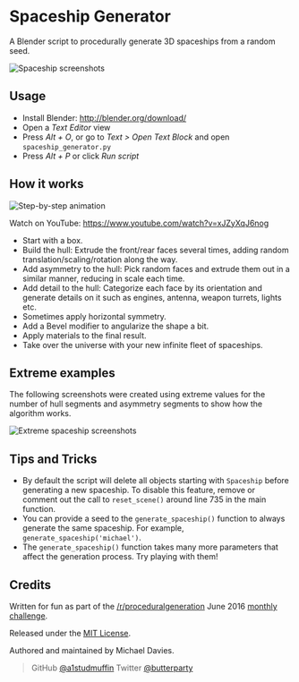 # Spaceship Generator

A Blender script to procedurally generate 3D spaceships from a random seed.

![Spaceship screenshots](https://raw.githubusercontent.com/a1studmuffin/SpaceshipGenerator/master/screenshots/spaceships_grid.jpg)

Usage
-----
* Install Blender: http://blender.org/download/
* Open a *Text Editor* view
* Press *Alt + O*, or go to *Text > Open Text Block* and open `spaceship_generator.py`
* Press *Alt + P* or click *Run script*

How it works
------------

![Step-by-step animation](https://raw.githubusercontent.com/a1studmuffin/SpaceshipGenerator/master/screenshots/step-by-step-animation.gif)

Watch on YouTube: https://www.youtube.com/watch?v=xJZyXqJ6nog

* Start with a box.
* Build the hull: Extrude the front/rear faces several times, adding random translation/scaling/rotation along the way.
* Add asymmetry to the hull: Pick random faces and extrude them out in a similar manner, reducing in scale each time.
* Add detail to the hull: Categorize each face by its orientation and generate details on it such as engines, antenna, weapon turrets, lights etc.
* Sometimes apply horizontal symmetry.
* Add a Bevel modifier to angularize the shape a bit.
* Apply materials to the final result.
* Take over the universe with your new infinite fleet of spaceships.

Extreme examples
----------------
The following screenshots were created using extreme values for the number of hull segments and asymmetry segments to show how the algorithm works.

![Extreme spaceship screenshots](https://raw.githubusercontent.com/a1studmuffin/SpaceshipGenerator/master/screenshots/extreme_examples.jpg)

Tips and Tricks
---------------
* By default the script will delete all objects starting with `Spaceship` before generating a new spaceship. To disable this feature, remove or comment out the call to `reset_scene()` around line 735 in the main function.
* You can provide a seed to the `generate_spaceship()` function to always generate the same spaceship. For example, `generate_spaceship('michael')`.
* The `generate_spaceship()` function takes many more parameters that affect the generation process. Try playing with them!

Credits
-------
Written for fun as part of the [/r/proceduralgeneration](https://www.reddit.com/r/proceduralgeneration/) June 2016 [monthly challenge](https://www.reddit.com/r/proceduralgeneration/comments/4mn9gj/monthly_challenge_7_june_2016_procedural/).

Released under the [MIT License].

Authored and maintained by Michael Davies.

> GitHub [@a1studmuffin](https://github.com/a1studmuffin)
> Twitter [@butterparty](https://twitter.com/butterparty)

[MIT License]: http://mit-license.org/
